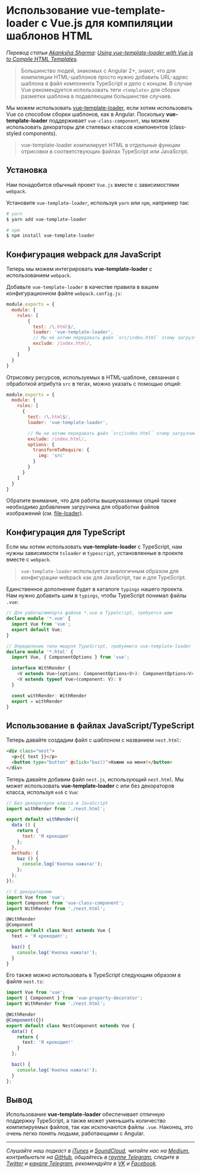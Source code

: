 # Использование vue-template-loader с Vue.js для компиляции шаблонов HTML

*Перевод статьи [Akanksha Sharma](https://github.com/Akanksha-26): [Using vue-template-loader with Vue.js to Compile HTML Templates](https://alligator.io/vuejs/vue-template-loader/).*

> Большинство людей, знакомых с Angular 2+, знают, что для компиляции HTML-шаблонов просто нужно добавить URL-адрес шаблона в файл компонента TypeScript и дело с концом. В случае Vue рекомендуется использовать теги `<template>` для сборки разметки шаблона в подавляющем большинстве случаев. 

Мы можем использовать [vue-template-loader](https://github.com/ktsn/vue-template-loader), если хотим использовать Vue со способом сборки шаблонов, как в Angular. Поскольку __vue-template-loader__ поддерживает `vue-class-component`, мы можем использовать декораторы для стилевых классов компонентов (class-styled components).

> vue-template-loader компилирует HTML в отдельные функции отрисовки в соответствующих файлах TypeScript или JavaScript.

## Установка

Нам понадобится обычный проект `Vue.js` вместе с зависимостями `webpack`.

Установите `vue-template-loader`, используя `yarn` или `npm`, например так:

```bash
# yarn
$ yarn add vue-template-loader

# npm
$ npm install vue-template-loader
```

## Конфигурация webpack для JavaScript

Теперь мы можем интегрировать __vue-template-loader__ с использованием `webpack`.

Добавьте `vue-template-loader` в качестве правила в вашем конфигурационном файле `webpack.config.js`:

```js
module.exports = {
  module: {
    rules: [
        {
          test: /\.html$/,
          loader: 'vue-template-loader',
          // Мы не хотим передавать файл `src/index.html` этому загрузчику.
          exclude: /index.html/,
        }
    ]
  }
}
```

Отрисовку ресурсов, используемых в HTML-шаблоне, связанная с обработкой атрибута `src` в тегах, можно указать с помощью опций:

```js
module.exports = {
  module: {
    rules: [
      {
        test: /\.html$/,
        loader: 'vue-template-loader',

        // Мы не хотим передавать файл `src/index.html` этому загрузчику.
        exclude: /index.html/,
        options: {
          transformToRequire: {
            img: 'src'
          }
        }
      }
    ]
  }
}
```

Обратите внимание, что для работы вышеуказанных опций также необходимо добавление загрузчика для обработки файлов изображений (см. [file-loader](https://github.com/webpack-contrib/file-loader)).

## Конфигурация для TypeScript

Если мы хотим использовать __vue-template-loader__ с TypeScript, нам нужны зависимости `tsloader` и `typescript`, установленные в проекте вместе с `webpack`.

> `vue-template-loader` используется аналогичным образом для конфигурации webpack как для JavaScript, так и для TypeScript.

Единственное дополнение будет в каталоге `typings` нашего проекта. Нам нужно добавить шим в `typings`, чтобы TypeScript понимал файлы `.vue`:

```ts
// Для работы/импорта файлов *.vue в TypeScript, требуется шим
declare module '*.vue' {
  import Vue from 'vue';
  export default Vue;
}

// Определение типа модуля TypeScript, требуемого vue-template-loader
declare module '*.html' {
  import Vue, { ComponentOptions } from 'vue';

  interface WithRender {
    <V extends Vue>(options: ComponentOptions<V>): ComponentOptions<V>
    <V extends typeof Vue>(component: V): V
  }

  const withRender: WithRender
  export = withRender
}
```

## Использование в файлах JavaScript/TypeScript

Теперь давайте создадим файл с шаблоном с названием `nest.html`:

```html
<div class="nest">
  <p>{{ text }}</p>
  <button type="button" @click="baz()">Нажми на меня!</button>
</div>
```

Теперь давайте добавим файл `nest.js`, использующий `nest.html`. Мы может использовать __vue-template-loader__ с или без декораторов класса, используя `es6` с `Vue`:

```js
// Без декораторов класса в JavaScript
import withRender from './nest.html';

export default withRender({
  data () {
    return {
      text: 'Я крокодил'
    };
  },
  methods: {
    baz () {
      console.log('Кнопка нажата!');
    };
  };
});
```

```js
// С декораторами
import Vue from 'vue';
import Component from 'vue-class-component';
import WithRender from './nest.html';

@WithRender
@Component
export default class Nest extends Vue {
  text = 'Я крокодил!';

  baz() {
    console.log('Кнопка нажата!');
  }
}
```

Его также можно использовать в TypeScript следующим образом в файле `nest.ts`:

```ts
import Vue from 'vue';
import { Component } from 'vue-property-decorator';
import WithRender from './nest.html';

@WithRender
@Component({})
export default class NestComponent extends Vue {
  data() {
    return {
      text: 'Я крокодил!'
    }
  };

  baz() {
    console.log('Кнопка нажата!');
  }
};
```

## Вывод

Использование __vue-template-loader__ обеспечивает отличную поддержку TypeScript, а также может уменьшить количество компилируемых файлов, так как исключаются файлы `.vue`. Наконец, это очень легко понять людьми, работающими с Angular.

- - - -

*Слушайте наш подкаст в [iTunes](https://itunes.apple.com/ru/podcast/девшахта/id1226773343) и [SoundCloud](https://soundcloud.com/devschacht), читайте нас на [Medium](https://medium.com/devschacht), контрибьютьте на [GitHub](https://github.com/devSchacht), общайтесь в [группе Telegram](https://t.me/devSchacht), следите в [Twitter](https://twitter.com/DevSchacht) и [канале Telegram](https://t.me/devSchachtChannel), рекомендуйте в [VK](https://vk.com/devschacht) и [Facebook](https://www.facebook.com/devSchacht).*
